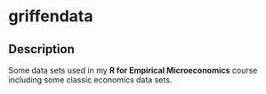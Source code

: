 # griffendata


## Description

Some data sets used in my **R for Empirical Microeconomics** course
including some classic economics data sets.


